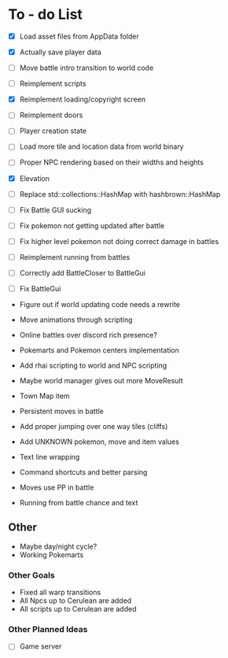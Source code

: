 # To - do List



 - [X] Load asset files from AppData folder
 - [X] Actually save player data
 - [ ] Move battle intro transition to world code
 - [ ] Reimplement scripts
 - [X] Reimplement loading/copyright screen
 - [ ] Reimplement doors

 - [ ] Player creation state

 - [ ] Load more tile and location data from world binary

 - [ ] Proper NPC rendering based on their widths and heights

 - [X] Elevation

 - [ ] Replace std::collections::HashMap with hashbrown::HashMap

 - [ ] Fix Battle GUI sucking
 - [ ] Fix pokemon not getting updated after battle
 - [ ] Fix higher level pokemon not doing correct damage in battles
 - [ ] Reimplement running from battles
 - [ ] Correctly add BattleCloser to BattleGui
 - [ ] Fix BattleGui


* Figure out if world updating code needs a rewrite
* Move animations through scripting

* Online battles over discord rich presence?

* Pokemarts and Pokemon centers implementation
* Add rhai scripting to world and NPC scripting
* Maybe world manager gives out more MoveResult
* Town Map item

* Persistent moves in battle

* Add proper jumping over one way tiles (cliffs)

* Add UNKNOWN pokemon, move and item values
* Text line wrapping


* Command shortcuts and better parsing
* Moves use PP in battle
* Running from battle chance and text

## Other

* Maybe day/night cycle?
* Working Pokemarts

<!-- - [ ] Trainer and Gym Leader Battle AI -->

### Other Goals

* Fixed all warp transitions
* All Npcs up to Cerulean are added
* All scripts up to Cerulean are added

### Other Planned Ideas

 - [ ] Game server